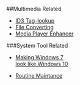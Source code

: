 ##Multimedia Related

- [ID3 Tag-lookup]()
- [File Converting]()
- [Media Player Enhancer]()


###System Tool Related 
- [Making Windows 7 <br /> look like Windows 10]()

- [Routine Maintance]()
